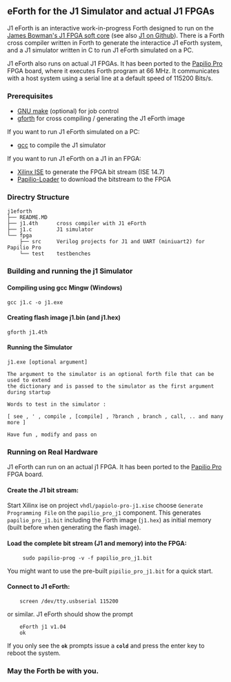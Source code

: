eForth for the J1 Simulator and actual J1 FPGAs
-------------

J1 eForth is an interactive work-in-progress Forth designed to run on the [James Bowman's J1 FPGA soft core][j1] 
(see also [J1 on Github][J1github]). There is a Forth cross compiler written in Forth to
generate the interactice J1 eForth system, and a J1 simulator written in C to run J1 eForth simulated
on a PC.

J1 eForth also runs on actual J1 FPGAs. It has been ported to the [Papilio Pro][pappro] FPGA board,
where it executes Forth program at 66 MHz. It communicates with a host system using a serial line at a 
default speed of 115200 Bits/s.

### Prerequisites

   - [GNU make][gmake] (optional) for job control
   - [gforth][gforth] for cross compiling / generating the J1 eForth image

If you want to run J1 eForth simulated on a PC:

   - [gcc][gcc] to compile the J1 simulator
   
If you want to run J1 eForth on a J1 in an FPGA:

   - [Xilinx ISE][xilinxise] to generate the FPGA bit stream (ISE 14.7)
   - [Papilio-Loader][paploader] to download the bitstream to the FPGA

### Directry Structure

    j1eforth
    ├── README.MD
    ├── j1.4th      cross compiler with J1 eForth
    ├── j1.c        J1 simulator
    └── fpga  
        ├── src     Verilog projects for J1 and UART (miniuart2) for Papilio Pro 
        └── test    testbenches

### Building and running the j1 Simulator
#### Compiling using gcc Mingw (Windows)

    gcc j1.c -o j1.exe

#### Creating flash image j1.bin (and j1.hex)

    gforth j1.4th
#### Running the Simulator

    j1.exe [optional argument]
    
    The argument to the simulator is an optional forth file that can be used to extend 
    the dictionary and is passed to the simulator as the first argument during startup
    
    Words to test in the simulator : 
    
    [ see , ' , compile , [compile] , ?branch , branch , call, .. and many more ]
    
    Have fun , modify and pass on

### Running on Real Hardware

J1 eForth can run on an actual j1 FPGA. It has been ported to the [Papilio Pro][pappro] FPGA board.

#### Create the J1 bit stream:
   
Start Xilinx ise on project `vhdl/papiolo-pro-j1.xise`
choose `Generate Programming File` on the `papilio_pro_j1` component. This generates `papilio_pro_j1.bit`
including the Forth image (`j1.hex`) as initial memory (built before when generating the flash image).

#### Load the complete bit stream (J1 and memory) into the FPGA:
   
         sudo papilio-prog -v -f papilio_pro_j1.bit
 
   You might want to use the pre-built `pipilio_pro_j1.bit` for a quick start.

#### Connect to J1 eForth:
   
        screen /dev/tty.usbserial 115200

  or similar. J1 eForth should show the prompt
	  
	    eForth j1 v1.04
	    ok
	    
   If you only see the **`ok`** prompts issue a **`cold`** and press the enter key to reboot the system.


###  May the Forth be with you.

[pappro]: http://papilio.cc/index.php?n=Papilio.PapilioPro
[paploader]: http://papilio.cc/index.php?n=Papilio.PapilioLoaderV2

[j1]: http://www.excamera.com/sphinx/fpga-j1.html
[j1github]: https://github.com/jamesbowman/j1

[gmake]: https://www.gnu.org/software/make/
[gcc]: https://gcc.gnu.org/
[gforth]: https://www.gnu.org/software/gforth/

[xilinxise]: http://www.xilinx.com/products/design-tools/ise-design-suite/ise-webpack.html
